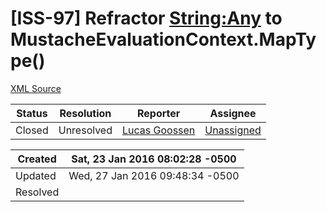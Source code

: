 # [ISS-97] Refractor [String:Any]() to MustacheEvaluationContext.MapType()

[XML Source](../xml/ISS-97.xml)
<p></p>





Status|Resolution|Reporter|Assignee
------|----------|--------|--------
Closed|Unresolved|[Lucas Goossen](ludagoo)|[Unassigned]($-1)





Created|Sat, 23 Jan 2016 08:02:28 -0500
-------|--------------
Updated|Wed, 27 Jan 2016 09:48:34 -0500
Resolved|




